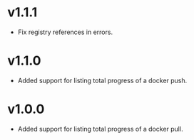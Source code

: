 # v1.1.1

* Fix registry references in errors.

# v1.1.0

* Added support for listing total progress of a docker push.

# v1.0.0

* Added support for listing total progress of a docker pull.